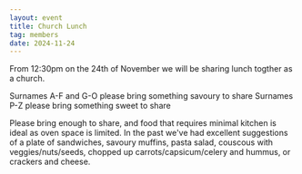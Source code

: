 ```yaml
---
layout: event
title: Church Lunch
tag: members
date: 2024-11-24
---
```


From 12:30pm on the 24th of November we will be sharing lunch togther as a church.
<!--excerpt end-->

Surnames A-F and G-O please bring something savoury to share 
Surnames P-Z please bring something sweet to share

Please bring enough to share, and food that requires minimal kitchen is ideal as oven space is limited. 
In the past we've had excellent suggestions of a plate of sandwiches, savoury muffins, pasta salad, couscous with veggies/nuts/seeds, chopped up carrots/capsicum/celery and hummus, or crackers and cheese. 
